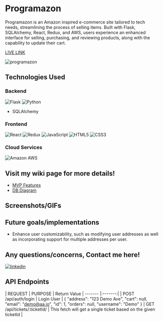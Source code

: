 # Programazon

Programazon is an Amazon inspired e-commerce site tailored to tech needs, streamlining the process of selling items. Built with Flask, SQLAlchemy, React, Redux, and AWS, users experience an enhanced interface for selling, purchasing, and reviewing products, along with the capability to update their cart.

[LIVE LINK](https://programazon.onrender.com/)

![programazon](https://github.com/cathalpaz/programazon/assets/124412635/3e6da445-113e-41dc-a834-be3ae2f2724f)

## Technologies Used

### Backend
![Flask](https://img.shields.io/badge/Flask-000000.svg?style=for-the-badge&logo=Flask&logoColor=white)
![Python](https://img.shields.io/badge/Python-3776AB.svg?style=for-the-badge&logo=Python&logoColor=white)
- SQLAlchemy

### Frontend
![React](https://img.shields.io/badge/React-61DAFB.svg?style=for-the-badge&logo=React&logoColor=black)
![Redux](https://img.shields.io/badge/Redux-764ABC.svg?style=for-the-badge&logo=Redux&logoColor=white)
![JavaScript](https://img.shields.io/badge/JavaScript-F7DF1E.svg?style=for-the-badge&logo=JavaScript&logoColor=black)
![HTML5](https://img.shields.io/badge/HTML5-E34F26.svg?style=for-the-badge&logo=HTML5&logoColor=white)
![CSS3](https://img.shields.io/badge/CSS3-1572B6.svg?style=for-the-badge&logo=CSS3&logoColor=white)

### Cloud Services
![Amazon AWS](https://img.shields.io/badge/Amazon%20AWS-232F3E.svg?style=for-the-badge&logo=Amazon-AWS&logoColor=white)

## Visit my wiki page for more details!
* [MVP Features](https://github.com/cathalpaz/programazon/wiki/Feature-List)
* [DB Diagram](https://github.com/cathalpaz/programazon/wiki/DB-Schema)

## Screenshots/GIFs


## Future goals/implementations
* Enhance user customizability, such as modifying user addresses as well as incorporating support for multiple addresses per user.

## Any questions/concerns, Contact me here!

<a href='https://www.linkedin.com/in/cathal-paz/' target='_blank' rel='noreferrer'>
  <img src="https://img.shields.io/badge/LinkedIn-0A66C2.svg?style=for-the-badge&logo=LinkedIn&logoColor=white" alt='linkedin' />
</a>

## API Endpoints
| REQUEST | PURPOSE | Return Value
| ------- |:-------:|
| POST /api/auth/login | Login User | {
                                        "address": "123 Demo Ave",
                                        "cart": null,
                                        "email": "demo@aa.io",
                                        "id": 1,
                                       "orders": null,
                                        "username": "Demo"
                                      }
| GET /api/tickets/:ticketId/ | This fetch will get a single ticket based on the given ticketId |
